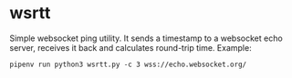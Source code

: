 # wsrtt

Simple websocket ping utility. It sends a timestamp to a websocket echo server,
receives it back and calculates round-trip time. Example:

```
pipenv run python3 wsrtt.py -c 3 wss://echo.websocket.org/
```
